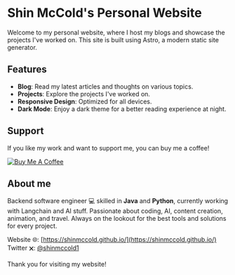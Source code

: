 # Shin McCold's Personal Website

Welcome to my personal website, where I host my blogs and showcase the projects I've worked on. This site is built using Astro, a modern static site generator.

## Features

- **Blog**: Read my latest articles and thoughts on various topics.
- **Projects**: Explore the projects I've worked on.
- **Responsive Design**: Optimized for all devices.
- **Dark Mode**: Enjoy a dark theme for a better reading experience at night.

## Support

If you like my work and want to support me, you can buy me a coffee!

[![Buy Me A Coffee](https://img.buymeacoffee.com/button-api/?text=Buy%20me%20a%20coffee&emoji=&slug=shinmccold&button_colour=FFDD00&font_colour=000000&font_family=Cookie&outline_colour=000000&coffee_colour=ffffff)](https://www.buymeacoffee.com/shinmccold)


## About me
Backend software engineer 💻 skilled in **Java** and **Python**, currently working with Langchain and AI stuff. Passionate about coding, AI, content creation, animation, and travel. Always on the lookout for the best tools and solutions for every project.

Website 🌐: [https://shinmccold.github.io/](https://shinmccold.github.io/)  
Twitter 🗙: [@shinmccold1](https://x.com/shinmccold1)

Thank you for visiting my website!